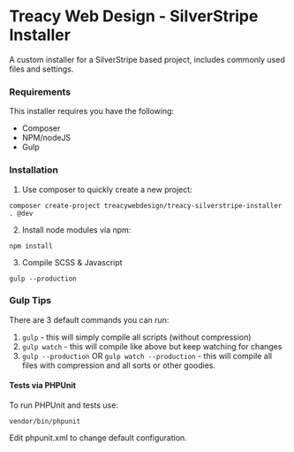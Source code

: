 # Treacy Web Design - SilverStripe Installer #
A custom installer for a SilverStripe based project, includes commonly used files and settings.

### Requirements ###
This installer requires you have the following:
- Composer
- NPM/nodeJS
- Gulp

### Installation ###
1. Use composer to quickly create a new project:
```
composer create-project treacywebdesign/treacy-silverstripe-installer . @dev
```
2. Install node modules via npm:
```
npm install
```
3. Compile SCSS & Javascript
```
gulp --production
```

### Gulp Tips ###
There are 3 default commands you can run:
1. `gulp` - this will simply compile all scripts (without compression)
2. `gulp watch` - this will compile like above but keep watching for changes
3. `gulp --production` OR `gulp watch --production` - this will compile all files with compression and all sorts or other goodies.

#### Tests via PHPUnit ####
To run PHPUnit and tests use:
```cli
vendor/bin/phpunit
```
Edit phpunit.xml to change default configuration.
